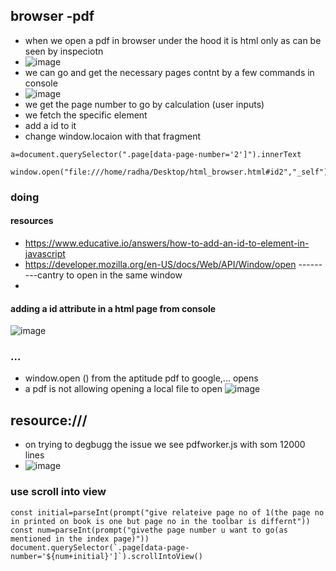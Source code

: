 ## browser -pdf 
- when we open a pdf in browser under the hood it is html only as can be seen by inspeciotn
- ![image](https://github.com/m0wn1ka/python/assets/127676379/3cd38f65-9bab-4997-9494-ecdeb7bc704e)
- we can go and get the necessary pages contnt by a few commands in console
- ![image](https://github.com/m0wn1ka/python/assets/127676379/4b072f0c-1826-437a-bad2-58127ecafc5b)
- we get the page number to go by calculation (user inputs)
- we fetch the specific element
- add a id to it
- change window.locaion with that fragment
```
a=document.querySelector(".page[data-page-number='2']").innerText

window.open("file:///home/radha/Desktop/html_browser.html#id2","_self") 
```
### doing 
#### resources
- https://www.educative.io/answers/how-to-add-an-id-to-element-in-javascript
- https://developer.mozilla.org/en-US/docs/Web/API/Window/open ---------cantry to open in the same window
-  
#### adding a id attribute in a html page from console
![image](https://github.com/m0wn1ka/python/assets/127676379/ecf90d8e-6b8d-4045-bfb4-56537feec853)

### ...
- window.open () from the aptitude pdf to google,... opens
- a pdf is not allowing opening a local file to open
![image](https://github.com/m0wn1ka/python/assets/127676379/817937e9-1296-4fc5-ba11-45b6d2f1f291)

## resource:///
- on trying to degbugg the issue we see pdfworker.js with som 12000 lines
- ![image](https://github.com/m0wn1ka/python/assets/127676379/afae134c-3643-4bf4-943e-7ef99cc7fabf)


### use scroll into view
```
const initial=parseInt(prompt("give relateive page no of 1(the page no in printed on book is one but page no in the toolbar is differnt"))
const num=parseInt(prompt("givethe page number u want to go(as mentioned in the index page)"))
document.querySelector(`.page[data-page-number='${num+initial}']`).scrollIntoView()
```
